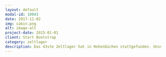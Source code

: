 ```yaml
---
layout: default
modal-id: 10043
date: 2017-11-02
img: cabin.png
alt: image-alt
project-date: 2015-01-01
client: Start Bootstrap
category: zeltlager 
description: Das 43ste Zeltlager hat in Hohenbüchen stattgefunden. Unser Lager fand rund um das Thema Märchen statt.
---
```


